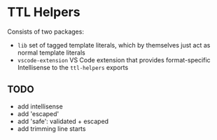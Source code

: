 # TTL Helpers

Consists of two packages:

- `lib` set of tagged template literals, which by themselves just act as normal template literals
- `vscode-extension` VS Code extension that provides format-specific Intellisense to the `ttl-helpers` exports

## TODO

- add intellisense
- add 'escaped'
- add 'safe': validated + escaped
- add trimming line starts